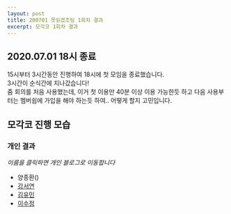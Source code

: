 ```yaml
---
layout: post
title: 200701 못읽겠조팀 1회차 결과
excerpt: 모각코 1회차 결과
---
```

## 2020.07.01 18시 종료
15시부터 3시간동안 진행하여 18시에 첫 모임을 종료했습니다.  
3시간이 순식간에 지나갔습니다!  
줌 회의를 처음 사용했는데, 이거 첫 이용만 40분 이상 이용 가능한듯 하고 다음 사용부터는 멤버쉽에 가입을 해야 하는듯 하여.. 어떻게 할지 고민입니다.  

## 모각코 진행 모습

### 개인 결과
*이름을 클릭하면 개인 블로그로 이동합니다*  
- 양종환()  
- [강서연](https://yonniii.github.io/mogakco/mogakco-0102/)
- [김유민](https://yam-cha.tistory.com/58)
- [이수정](https://realcrystal.github.io/mogacko/2020/07/01/mgk_01_b.html)
